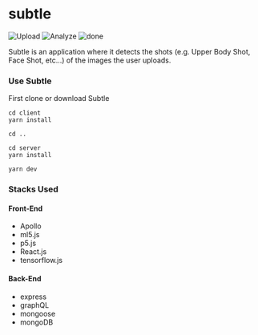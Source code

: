 # subtle


![Upload](https://github.com/knamgung/subtle/tree/master/client/src/assets/logo/white-logo-0201.png "Logo")
![Analyze](https://github.com/knamgung/subtle/tree/master/client/src/assets/icons/analyze.svg)
![done](https://github.com/knamgung/subtle/tree/master/client/src/assets/icons/checkmark.svg)




Subtle is an application where it detects the shots (e.g. Upper Body Shot, Face Shot, etc...) of the images the user uploads.

### Use Subtle

First clone or download Subtle

```
cd client
yarn install

cd ..

cd server
yarn install

yarn dev
```


### Stacks Used

#### Front-End
* Apollo
* ml5.js
* p5.js
* React.js
* tensorflow.js

#### Back-End
* express
* graphQL
* mongoose
* mongoDB
